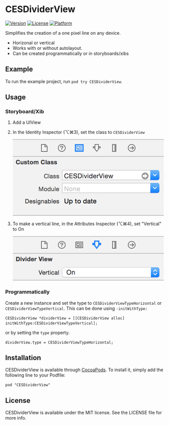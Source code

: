 # CESDividerView

[![Version](https://img.shields.io/cocoapods/v/CESDividerView.svg?style=flat)](http://cocoadocs.org/docsets/CESDividerView)
[![License](https://img.shields.io/cocoapods/l/CESDividerView.svg?style=flat)](http://cocoadocs.org/docsets/CESDividerView)
[![Platform](https://img.shields.io/cocoapods/p/CESDividerView.svg?style=flat)](http://cocoadocs.org/docsets/CESDividerView)

Simplifies the creation of a one pixel line on any device.

* Horizonal or vertical
* Works with or without autolayout.
* Can be created programmatically or in storyboards/xibs

## Example

To run the example project, run `pod try CESDividerView`.

## Usage

### Storyboard/Xib
1. Add a UIView
2. In the Identity Inspector (⌥⌘3), set the class to `CESDividerView`

	![class](Images/class.png)
3. To make a vertical line, in the Attributes Inspector (⌥⌘4), set "Vertical" to On

	![verical](Images/vertical.png)

### Programmatically

Create a new instance and set the type to `CESDividerViewTypeHorizontal` or `CESDividerViewTypeVertical`. This can be done using `-initWithType:`

```objc
CESDividerView *dividerView = [[CESDividerView alloc] initWithType:CESDividerViewTypeVertical];
```
 or by setting the `type` property.
```objc
dividerView.type = CESDividerViewTypeHorizontal;
```

## Installation

CESDividerView is available through [CocoaPods](http://cocoapods.org). To install
it, simply add the following line to your Podfile:

    pod "CESDividerView"

## License

CESDividerView is available under the MIT license. See the LICENSE file for more info.

